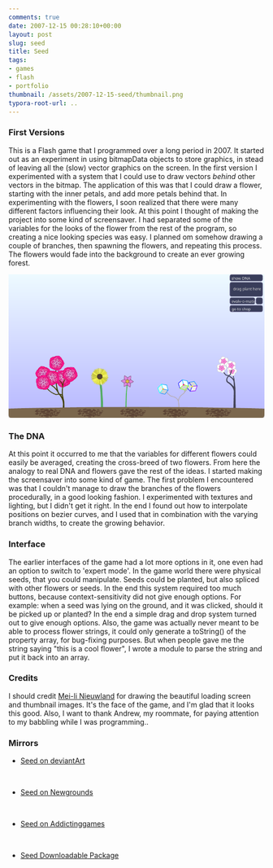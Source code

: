 ```yaml
---
comments: true
date: 2007-12-15 00:28:10+00:00
layout: post
slug: seed
title: Seed
tags:
- games
- flash
- portfolio
thumbnail: /assets/2007-12-15-seed/thumbnail.png
typora-root-url: ..
---
```


<object width="800" height="450">
    <param name="movie" value="/assets/2007-12-15-seed/seed-mochi-12.swf">
    <!-- <embed src="/assets/2007-12-15-seed/seed-mochi-12.swf" width="800" height="450"> -->
    <!-- </embed> -->
</object>

### First Versions

This is a Flash game that I programmed over a long period in 2007. It started out as an experiment in using bitmapData objects to store graphics, in stead of leaving all the (slow) vector graphics on the screen. In the first version I experimented with a system that I could use to draw vectors _behind_ other vectors in the bitmap. The application of this was that I could draw a flower, starting with the inner petals, and add more petals behind that. In experimenting with the flowers, I soon realized that there were many different factors influencing their look. At this point I thought of making the project into some kind of screensaver. I had separated some of the variables for the looks of the flower from the rest of the program, so creating a nice looking species was easy. I planned om somehow drawing a couple of branches, then spawning the flowers, and repeating this process. The flowers would fade into the background to create an ever growing forest.

![Screenshot of Seed Flash Game](/assets/2007-12-15-seed/screenshot.png)


### The DNA

At this point it occurred to me that the variables for different flowers could easily be averaged, creating the cross-breed of two flowers. From here the analogy to real DNA and flowers gave the rest of the ideas. I started making the screensaver into some kind of game. The first problem I encountered was that I couldn't manage to draw the branches of the flowers procedurally, in a good looking fashion. I experimented with textures and lighting, but I didn't get it right. In the end I found out how to interpolate positions on bezier curves, and I used that in combination with the varying branch widths, to create the growing behavior. 


### Interface

The earlier interfaces of the game had a lot more options in it, one even had an option to switch to 'expert mode'. In the game world there were physical seeds, that you could manipulate. Seeds could be planted, but also spliced with other flowers or seeds. In the end this system required too much buttons, because context-sensitivity did not give enough options. For example: when a seed was lying on the ground, and it was clicked, should it be picked up or planted? In the end a simple drag and drop system turned out to give enough options. Also, the game was actually never meant to be able to process flower strings, it could only generate a toString() of the property array, for bug-fixing purposes. But when people gave me the string saying "this is a cool flower", I wrote a module to parse the string and put it back into an array. 


### Credits

I should credit [Mei-li Nieuwland](http://liea.deviantart.com) for drawing the beautiful loading screen and thumbnail images. It's the face of the game, and I'm glad that it looks this good. Also, I want to thank Andrew, my roommate, for paying attention to my babbling while I was programming..


### Mirrors


  * [Seed on deviantArt](http://n-dr01d.deviantart.com/art/seed-69663347)


​	
  * [Seed on Newgrounds](http://www.newgrounds.com/portal/view/415930)


​	
  * [Seed on Addictinggames](http://www.addictinggames.com/seed.html)


​	
  * [Seed Downloadable Package](/assets/2007-12-15-seed/seed-package.zip)






